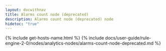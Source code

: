 ```yaml
---
layout: docwithnav
title: Alarms count node (deprecated)
description: Alarms count node (deprecated) node
hidetoc: "true"
---
```


{% include get-hosts-name.html %}
{% include docs/user-guide/rule-engine-2-0/nodes/analytics-nodes/alarms-count-node-deprecated.md %}
